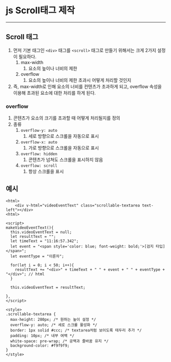 # js Scroll태그 제작

---

>

## Scroll 태그 

1. 먼저 기본 태그인 `<div>` 태그를 `<scroll>` 태그로 만들기 위해서는 크게 2가지 설정이 필요하다. 
   1. max-width
      1. 요소의 높이나 너비의 제한
   2. overflow 
      1. 요소의 높이나 너비의 제한 초과시 어떻게 처리할 것인지
2. 즉, max-width로 인해 요소의 너비를 컨텐츠가 초과하게 되고, overflow 속성을 이용해 초과된 요소에 대한 처리를 하게 된다.  

### overflow 

1. 콘텐츠가 요소의 크기를 초과할 때 어떻게 처리될지를 정의
2. 종류
   1. `overflow-y: auto`
      1. 세로 방향으로 스크롤을 자동으로 표시
   2. `overflow-x: auto`
      1. 가로 방향으로 스크롤을 자동으로 표시
   3. `overflow: hidden`
      1. 콘텐츠가 넘쳐도 스크롤을 표시하지 않음
   4. `overflow: scroll`
      1. 항상 스크롤을 표시

## 예시

```vue
<html>
	<div v-html="videoEventText" class="scrollable-textarea text-left"></div>
<html>

<script>
makeVideoEventText(){
  this.videoEventText = null; 
  let resultText = ""; 
  let timeText = "11:16:57.342"; 
  let event = "<span style='color: blue; font-weight: bold;'>[검지 타입]</span>"; 
  let eventType = "이륜차"; 

  for(let i = 0; i < 50; i++){
    resultText += "<div>" + timeText + " " + event + " " + eventType + "</div>"; // html
  }

  this.videoEventText = resultText;

},    
</script>
    
<style>
.scrollable-textarea {
  max-height: 280px; /* 원하는 높이 설정 */
  overflow-y: auto; /* 세로 스크롤 활성화 */
  border: 1px solid #ccc; /* textarea처럼 보이도록 테두리 추가 */
  padding: 10px; /* 내부 여백 */
  white-space: pre-wrap; /* 공백과 줄바꿈 유지 */
  background-color: #f9f9f9; 
}
</style>
```

